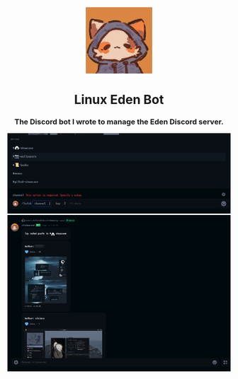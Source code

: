 <div align="center">
    <img src="./assets/rhbot.png" width=150, height=150 />
</div>

<h1 align='center'> Linux Eden Bot </h1>

<div align="center">
    <h3> The Discord bot I wrote to manage the Eden Discord server. </h2>
</div>

<div align="center">
    <img src="./assets/show1.png" />
    <img src="./assets/show2.png" />
</div>
